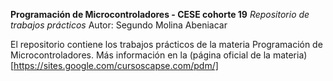 **Programación de Microcontroladores - CESE cohorte 19**
*Repositorio de trabajos prácticos*
Autor: Segundo Molina Abeniacar

El repositorio contiene los trabajos prácticos de la materia Programación de Microcontroladores. Más información en la (página oficial de la materia)[https://sites.google.com/cursoscapse.com/pdm/]
